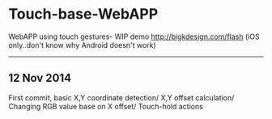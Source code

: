 Touch-base-WebAPP
=================

WebAPP using touch gestures- WIP demo  http://bigkdesign.com/flash (iOS only..don't know why Android doesn't work)



------------------------
12 Nov 2014
------------------------
First commit, basic X,Y coordinate detection/ X,Y offset calculation/ Changing RGB value base on X offset/ Touch-hold actions
